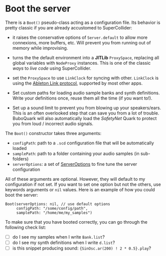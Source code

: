 # Boot the server

There is a `Boot()` pseudo-class acting as a configuration file. Its behavior
is pretty classic if you are already accustomed to SuperCollider:

- it raises the conservative options of `Server.default` to allow more connexions,
  more buffers, etc. Will prevent you from running out of memory while
improvising.

- turns the the default environment into a **JITLib** `ProxySpace`, replacing
all global variables with `NodeProxy` instances. This is one of the classic
_ways_ to _live code_ using SuperCollider.


- set the `ProxySpace` to use `LinkClock` for syncing with other.
`LinkClock` is using the [Ableton Link protocol](https://ableton.github.io/link/), supported by most other apps.

- Set custom paths for loading audio sample banks and synth definitions. Write
your definitions once, reuse them all the time (if you want to!).

- Set up a sound limit to prevent you from blowing up your speakers/ears. This is an often overlooked step that can save you from a lot of trouble. BuboQuark will also automatically load the _SafetyNet_ Quark to protect you from loud / incorrect audio signals.

The `Boot()` constructor takes three arguments:

- `configPath`: path to a `.scd` configuration file that will be automatically
loaded
- `samplePath`: path to a folder containing your audio samples (in sub-folders)
- `serverOptions`: a set of [ServerOptions](https://doc.sccode.org/Classes/ServerOptions.html) to fine tune the server configuration

All of these arguments are optional. However, they will default to my
configuration if not set. If you want to set one option but not the others, use
keywords arguments or `nil` values. Here is an example of how you could boot the server: 

```supercollider
Boot(serverOptions: nil, // use default options
     configPath: "/some/config/path",
     samplePath: "/home/me/my_samples")
```

To make sure that you have booted correctly, you can go through the following
check list:

- [ ] do I see my samples when I write `Bank.list`?
- [ ] do I see my synth definitions when I write `d.list`?
- [ ] is this snippet producing sound: `{SinOsc.ar(200) ! 2 * 0.5}.play`?
